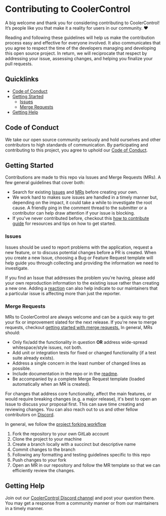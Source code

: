 # Contributing to CoolerControl

A big welcome and thank you for considering contributing to CoolerControl! It’s people like you that make it a reality for
users in our community. :heart:

Reading and following these guidelines will help us make the contribution process easy and effective for everyone
involved. It also communicates that you agree to respect the time of the developers managing and developing this open
source project. In return, we will reciprocate that respect by addressing your issue, assessing changes, and helping
you finalize your pull requests.

## Quicklinks

- [Code of Conduct](#code-of-conduct)
- [Getting Started](#getting-started)
  - [Issues](#issues)
  - [Merge Requests](#merge-requests)
- [Getting Help](#getting-help)

## Code of Conduct

We take our open source community seriously and hold ourselves and other contributors to high standards of
communication. By participating and contributing to this project, you agree to uphold
our [Code of Conduct](https://gitlab.com/coolercontrol/coolercontrol/-/blob/main/CODE_OF_CONDUCT.md).

## Getting Started

Contributions are made to this repo via Issues and Merge Requests (MRs). A few general guidelines that cover both:

- Search for existing [Issues](https://gitlab.com/coolercontrol/coolercontrol/-/issues)
  and [MRs](https://gitlab.com/coolercontrol/coolercontrol/-/merge_requests) before creating your own.
- We work hard to makes sure issues are handled in a timely manner but, depending on the impact, it could take a while
  to investigate the root cause. A friendly ping in the comment thread to the submitter or a contributor can help draw
  attention if your issue is blocking.
- If you've never contributed before,
  checkout this [how to contribute guide](https://opensource.guide/how-to-contribute/) for
  resources and tips on how to get started.

### Issues

Issues should be used to report problems with the application, request a new feature, or to discuss potential changes
before a PR is created. When you create a new Issue, choosing a Bug or Feature Request template will help guide you
through collecting and providing the information we need to investigate.

If you find an Issue that addresses the problem you're having, please add your own reproduction information to the
existing issue rather than creating a new one. Adding
a [reaction](https://github.blog/2016-03-10-add-reactions-to-pull-requests-issues-and-comments/) can also help indicate
to our maintainers that a particular issue is affecting more than just the reporter.

### Merge Requests

MRs to CoolerControl are always welcome and can be a quick way to get your fix or improvement slated for the next release. If
you're new to merge requests,
checkout [getting started with merge requests.](https://docs.gitlab.com/ee/user/project/merge_requests/getting_started.html)
In general, MRs should:

- Only fix/add the functionality in question **OR** address wide-spread whitespace/style issues, not both.
- Add unit or integration tests for fixed or changed functionality (if a test suite already exists).
- Address a single concern in the least number of changed lines as possible.
- Include documentation in the repo or in the [readme](https://gitlab.com/coolercontrol/coolercontrol/-/blob/main/README.md).
- Be accompanied by a complete Merge Request template (loaded automatically when an MR is created).

For changes that address core functionality, affect the main features, or would require breaking changes (e.g. a major
release), it's best to open an Issue to discuss your proposal first. This can save time creating and reviewing changes.
You can also reach out to us and other fellow contributors on [Discord](https://discord.gg/MbcgUFAfhV).

In general, we follow
the [project forking workflow](https://docs.gitlab.com/ee/user/project/repository/forking_workflow.html)

1. Fork the repository to your own GitLab account
2. Clone the project to your machine
3. Create a branch locally with a succinct but descriptive name
4. Commit changes to the branch
5. Following any formatting and testing guidelines specific to this repo
6. Push changes to your fork
7. Open an MR in our repository and follow the MR template so that we can efficiently review the changes.

## Getting Help

Join out our [CoolerControl Discord channel](https://discord.gg/MbcgUFAfhV) and post your question there. You may get a
response from a community manner or from our maintainers in a timely manner.
